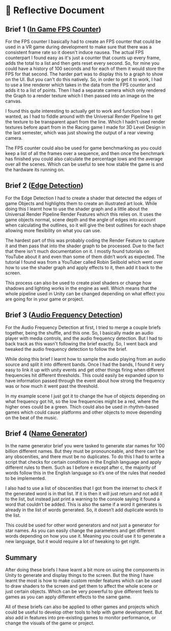 # 📄 Reflective Document

## Brief 1 ([In Game FPS Counter](https://github.com/Viserren/GameSpecialism/releases/tag/v1.0.0_FPS_Counter))

For the FPS counter I basically had to create an FPS counter that could be used in a VR game during development to make sure that there was a consistent frame rate so it doesn't induce nausea. The actual FPS counterpart I found easy as it's just a counter that counts up every frame, adds the total to a list and then gets reset every second. So, for mine you could have a history of 100 seconds and for each of them it would store the FPS for that second. The harder part was to display this to a graph to show on the UI. But you can't do this natively. So, in order to get it to work, I had to use a line renderer which takes in the data from the FPS counter and adds it to a list of points. Then I had a separate camera which only rendered the Graph to a render texture which I then passed into an image on the canvas.

I found this quite interesting to actually get to work and function how I wanted, as I had to fiddle around with the Universal Render Pipeline to get the texture to be transparent apart from the line. Which I hadn't used render textures before apart from in the Racing game I made for 3D Level Design in the last semester, which was just showing the output of a rear viewing camera.

The FPS counter could also be used for game benchmarking as you could keep a list of all the frames over a sequence, and then once the benchmark has finished you could also calculate the percentage lows and the average over all the scenes. Which can be useful to see how stable the game is and the hardware its running on.

## Brief 2 ([Edge Detection](https://github.com/Viserren/GameSpecialism/releases/tag/v1.0.0_Outline_Shader))

For the Edge Detection I had to create a shader that detected the edges of game Objects and highlights them to create an illustrated art look. While doing this I learnt how to use the shader graph and a little about the Universal Render Pipeline Render Features which this relies on. It uses the game objects normal, scene depth and the angle of edges into account when calculating the outlines, so it will give the best outlines for each shape allowing more flexibility on what you can use.

The hardest part of this was probably coding the Render Feature to capture it and then pass that into the shader graph to be processed. Due to the fact that there isn't much documentation on it. I mostly found tutorials on YouTube about it and even than some of them didn’t work as expected. The tutorial I found was from a YouTuber called Robin Seilbold which went over how to use the shader graph and apply effects to it, then add it back to the screen.

This process can also be used to create pixel shaders or change how shadows and lighting works in the engine as well. Which means that the whole pipeline used in Unity can be changed depending on what effect you are going for in your game or project.

## Brief 3 ([Audio Frequency Detection](https://github.com/Viserren/GameSpecialism/releases/tag/v1.0.0_Frequency_Detection))

For the Audio Frequency Detection at first, I tried to merge a couple briefs together, being the shuffle, and this one. So, I basically made an audio player with media controls, and the audio frequency detection. But I had to back track as this wasn't following the brief exactly. So, I went back and tweaked the audio frequency detection to follow the brief.

While doing this brief I learnt how to sample the audio playing from an audio source and split it into different bands. Once I had the bands, I found it very easy to link it up with unity events and get other things firing when different frequencies hit different thresholds. This could easily be expanded upon to have information passed through the event about how strong the frequency was or how much it went past the threshold.

In my example scene I just got it to change the hue of objects depending on what frequency got hit, so the low frequencies might be a red, where the higher ones could be a green. Thich could also be used in rhythm-based games which could cause platforms and other objects to move depending on the beat of the music.

## Brief 4 ([Name Generator](https://github.com/Viserren/GameSpecialism/releases/tag/v1.0.0_Name_Generaor))

In the name generator brief you were tasked to generate star names for 100 billion different names. But they must be pronounceable, and there can't be any obscenities, and there must be no duplicates. To do this I had to write a script that checks for certain conditions in the English language and apply different rules to them. Such as I before e except after c, the majority of words follow this in the English language so it’s one of the rules that needed to be implemented.

I also had to use a list of obscenities that I got from the internet to check if the generated word is in that list. If it is then it will just return and not add it to the list, but instead just print a warning to the console saying it found a word that couldn’t be added. This is also the same if a word it generates is already in the list of words generated. So, it doesn’t add duplicate words to the list.

This could be used for other word generators and not just a generator for star names. As you can easily change the parameters and get different words depending on how you use it. Meaning you could use it to generate a new language, but it would require a lot of tweaking to get right.

## Summary

After doing these briefs I have learnt a bit more on using the components in Unity to generate and display things to the screen. But the thing I have learnt the most is how to make custom render features which can be used to draw shaders to the screen and get them to affect the whole scene or just certain objects. Which can be very powerful to give different feels to games as you can apply different effects to the same game.

All of these briefs can also be applied to other games and projects which could be useful to develop other tools to help with game development. But also add in features into pre-existing games to monitor performance, or change the visuals of the game or project.
